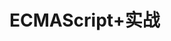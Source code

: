 <!--
 * @Author: hylerrix
 * @Date: 2021-03-10 06:51:43
 * @LastEditTime: 2021-03-10 06:52:23
 * @LastEditors: Please set LastEditors
 * @Description: es-interview
 * @FilePath: /es-interview/site/articles/03-ES+Practice/README.md
-->

# ECMAScript+实战
